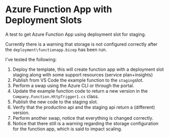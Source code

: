 # Azure Function App with Deployment Slots 
A test to get Azure Function App using deployment slot for staging.

Currently there is a warning that storage is not configured correctly after the `deployment\functionapp.bicep` has been run.

I've tested the following:

1. Deploy the template, this will create function app with a deployment slot staging along with some support resources (service plan+insights)
2. Publish from VS Code the example function to the `staging`slot.
3. Perform a swap using the Azure CLI or through the portal.
4. Update the example function code to return a new version in the `Company.Function.HttpTrigger1.cs` class.
5. Publish the new code to the staging slot.
6. Verify that the productino api and the staging api return a (different) version.
7. Perform another swap, notice that everything is changed correctly.
8. Notice that there still is a warning regarding the storage configuration for the function app, which is said to impact scaling.
 

